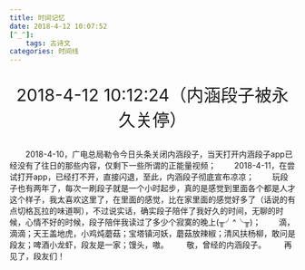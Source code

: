 ```yaml
---
title: 时间记忆
date: 2018-4-12 10:07:52
[^_^]:
	tags: 古诗文
categories: 时间线
---
```

<p style="text-align: center;font-size:30px;">2018-4-12 10:12:24（内涵段子被永久关停）</p>

<div>  
	&emsp;&emsp;2018-4-10，广电总局勒令今日头条关闭内涵段子，当天打开内涵段子app已经没有了往日的那些内容，仅剩下一些所谓的正能量视频；
	&emsp;&emsp;2018-4-11，在尝试打开app，已经打不开，直接闪退，至此，内涵段子彻底宣布凉凉；
	&emsp;&emsp;玩段子也有两年了，每次一刷段子就是一个小时起步，真的是感觉到里面各个都是人才这个样子，我太喜欢这里了，在里面的感觉，比在家里面的感觉好多了（话说的有点切格瓦拉的味道啊），不过说实话，确实段子陪伴了我好久的时间，无聊的时候，心情不好的时候，段子陪伴我读过了多少个寂寞的晚上(╥╯^╰╥)；
	&emsp;&emsp;滴，滴滴；天王盖地虎，小鸡炖蘑菇；宝塔镇河妖，蘑菇放辣椒；清风扶杨柳，敢问是段友；啤酒小龙虾，段友是一家；馒头，嗷。
	&emsp;&emsp;敬，曾经的内涵段子。
	&emsp;&emsp;再见了，段友们！




</div>